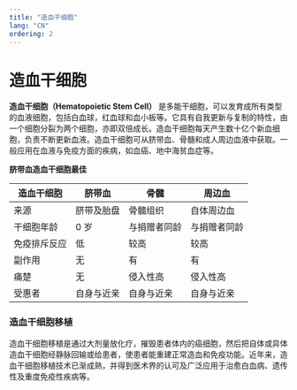 ```yaml
---
title: "造血干细胞"
lang: "CN"
ordering: 2
---
```


<div class="main-header"><h1>造血干细胞</h1></div>

**造血干细胞（Hematopoietic Stem Cell）** 是多能干细胞，可以发育成所有类型的血液细胞，包括白血球，红血球和血小板等。它具有自我更新与复制的特性，由一个细胞分裂为两个细胞，亦即双倍成长。造血干细胞每天产生数十亿个新血细胞，负责不断更新血液。造血干细胞可从脐带血、骨髓和成人周边血液中获取。一般应用在血液与免疫方面的疾病，如血癌、地中海贫血症等。

**脐带血造血干细胞最佳**

| 造血干细胞   | 脐带血     | 骨髓         | 周边血       |
| ------------ | ---------- | ------------ | ------------ |
| 来源         | 脐带及胎盘 | 骨髓组织     | 自体周边血   |
| 干细胞年龄   | 0 岁       | 与捐赠者同龄 | 与捐赠者同龄 |
| 免疫排斥反应 | 低         | 较高         | 较高         |
| 副作用       | 无         | 有           | 有           |
| 痛楚         | 无         | 侵入性高     | 侵入性高     |
| 受惠者       | 自身与近亲 | 自身与近亲   | 自身与近亲   |

### 造血干细胞移植

造血干细胞移植是通过大剂量放化疗，摧毁患者体内的癌细胞，然后把自体或异体造血干细胞经静脉回输或给患者，使患者能重建正常造血和免疫功能。近年来，造血干细胞移植技术已渐成熟，并得到医术界的认可及广泛应用于治愈白血病、遗传性及重度免疫性疾病等。
